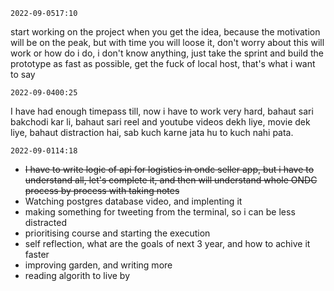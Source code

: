 ```
2022-09-0517:10
```
start working on the project when you get the idea, because the motivation will be on the peak, but with time you will loose it, don't worry about this will work or how do i do, i don't know anything, just take the sprint and build the prototype as fast as possible, get the fuck of local host, that's what i want to say


```
2022-09-0400:25
```
I have had enough timepass till, now i have to work very hard,  bahaut sari bakchodi kar li, bahaut sari reel and youtube videos dekh liye, movie dek liye, bahaut distraction hai, sab kuch karne jata hu to kuch nahi pata.



```
2022-09-0114:18
```

- ~~I have to write logic of api for logistics in ondc seller app, but i have to understand all, let's complete it, and then will understand whole ONDC process by process with taking notes~~
- Watching postgres database video, and implenting it
- making something for tweeting from the terminal, so i can be less distracted
- prioritising course and starting the execution
- self reflection, what are the goals of next 3 year, and how to achive it faster
- improving garden, and writing more
- reading algorith to live by


